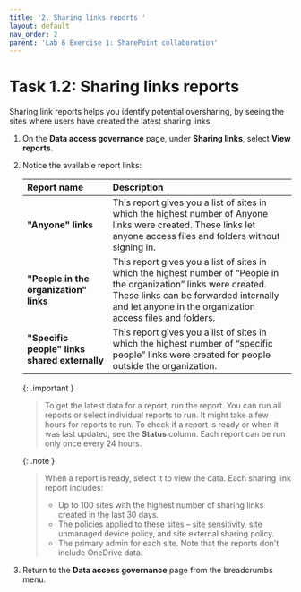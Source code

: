 ```yaml
---
title: '2. Sharing links reports '
layout: default
nav_order: 2
parent: 'Lab 6 Exercise 1: SharePoint collaboration'
---
```


# Task 1.2: Sharing links reports 

Sharing link reports helps you identify potential oversharing, by seeing the sites where users have created the latest sharing links. 

1. On the **Data access governance** page, under **Sharing links**, select **View reports**.

1. Notice the available report links:

    | **Report name** | **Description** | 
    |:---------|:---------|
    | **"Anyone" links**   | This report gives you a list of sites in which the highest number of Anyone links were created. These links let anyone access files and folders without signing in.   |
    | **"People in the organization" links**   | This report gives you a list of sites in which the highest number of “People in the organization” links were created. These links can be forwarded internally and let anyone in the organization access files and folders.   |
    | **"Specific people" links shared externally**   | This report gives you a list of sites in which the highest number of “specific people” links were created for people outside the organization.   |

    {: .important }
    > To get the latest data for a report, run the report. You can run all reports or select individual reports to run. It might take a few hours for reports to run. To check if a report is ready or when it was last updated, see the **Status** column. Each report can be run only once every 24 hours.

    {: .note }
    > When a report is ready, select it to view the data. Each sharing link report includes:
    >- Up to 100 sites with the highest number of sharing links created in the last 30 days.
    >- The policies applied to these sites – site sensitivity, site unmanaged device policy, and site external sharing policy.
    >- The primary admin for each site. Note that the reports don't include OneDrive data.

1. Return to the **Data access governance** page from the breadcrumbs menu.
